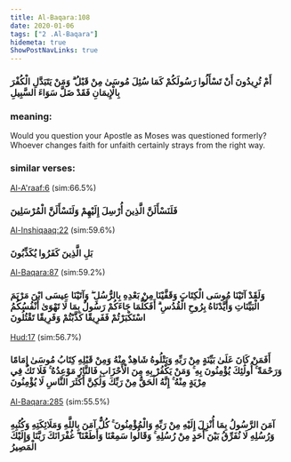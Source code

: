 ```yaml
---
title: Al-Baqara:108
date: 2020-01-06
tags: ["2 .Al-Baqara"]
hidemeta: true 
ShowPostNavLinks: true 
---
```

### أَمْ تُرِيدُونَ أَنْ تَسْأَلُوا رَسُولَكُمْ كَمَا سُئِلَ مُوسَىٰ مِنْ قَبْلُ ۗ وَمَنْ يَتَبَدَّلِ الْكُفْرَ بِالْإِيمَانِ فَقَدْ ضَلَّ سَوَاءَ السَّبِيلِ
### meaning: 
Would you question your Apostle as Moses was questioned formerly? Whoever changes faith for unfaith certainly strays from the right way.
### similar verses: 

[Al-A'raaf:6](/7/6) (sim:66.5%)

### فَلَنَسْأَلَنَّ الَّذِينَ أُرْسِلَ إِلَيْهِمْ وَلَنَسْأَلَنَّ الْمُرْسَلِينَ

[Al-Inshiqaaq:22](/84/22) (sim:59.6%)

### بَلِ الَّذِينَ كَفَرُوا يُكَذِّبُونَ

[Al-Baqara:87](/2/87) (sim:59.2%)

### وَلَقَدْ آتَيْنَا مُوسَى الْكِتَابَ وَقَفَّيْنَا مِنْ بَعْدِهِ بِالرُّسُلِ ۖ وَآتَيْنَا عِيسَى ابْنَ مَرْيَمَ الْبَيِّنَاتِ وَأَيَّدْنَاهُ بِرُوحِ الْقُدُسِ ۗ أَفَكُلَّمَا جَاءَكُمْ رَسُولٌ بِمَا لَا تَهْوَىٰ أَنْفُسُكُمُ اسْتَكْبَرْتُمْ فَفَرِيقًا كَذَّبْتُمْ وَفَرِيقًا تَقْتُلُونَ

[Hud:17](/11/17) (sim:56.7%)

### أَفَمَنْ كَانَ عَلَىٰ بَيِّنَةٍ مِنْ رَبِّهِ وَيَتْلُوهُ شَاهِدٌ مِنْهُ وَمِنْ قَبْلِهِ كِتَابُ مُوسَىٰ إِمَامًا وَرَحْمَةً ۚ أُولَٰئِكَ يُؤْمِنُونَ بِهِ ۚ وَمَنْ يَكْفُرْ بِهِ مِنَ الْأَحْزَابِ فَالنَّارُ مَوْعِدُهُ ۚ فَلَا تَكُ فِي مِرْيَةٍ مِنْهُ ۚ إِنَّهُ الْحَقُّ مِنْ رَبِّكَ وَلَٰكِنَّ أَكْثَرَ النَّاسِ لَا يُؤْمِنُونَ

[Al-Baqara:285](/2/285) (sim:55.5%)

### آمَنَ الرَّسُولُ بِمَا أُنْزِلَ إِلَيْهِ مِنْ رَبِّهِ وَالْمُؤْمِنُونَ ۚ كُلٌّ آمَنَ بِاللَّهِ وَمَلَائِكَتِهِ وَكُتُبِهِ وَرُسُلِهِ لَا نُفَرِّقُ بَيْنَ أَحَدٍ مِنْ رُسُلِهِ ۚ وَقَالُوا سَمِعْنَا وَأَطَعْنَا ۖ غُفْرَانَكَ رَبَّنَا وَإِلَيْكَ الْمَصِيرُ
